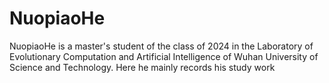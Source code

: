 # NuopiaoHe
NuopiaoHe is a master's student of the class of 2024 in the Laboratory of Evolutionary Computation and Artificial Intelligence of Wuhan University of Science and Technology. Here he mainly records his study work
